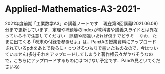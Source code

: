 # Applied-Mathematics-A3-2021-
2021年度前期「工業数学A3」の講義ノートです．
現在第8回講義(2021.06.09)分まで更新しています．定理や補題等のindexが教科書や講義スライドとは異なっているので注意してください．誤植や間違いあれば僕までどうぞ．
なお，たまに出てくる「巻末の付録を参照せよ」は，PandAの授業資料にアップロードされているpdfをあとで後ろにくっつけるつもりで書いたものなので，今はついていません(多分それをアップロードしてしまうと著作権云々がヤバそうなので，こちらにアップロードするものにはつけない予定です．PandA見といてくださいね)
